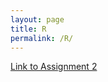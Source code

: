 ```yaml
---
layout: page
title: R
permalink: /R/
---
```


[Link to Assignment 2](https://robertkozub.github.io/Assignment2.html)
